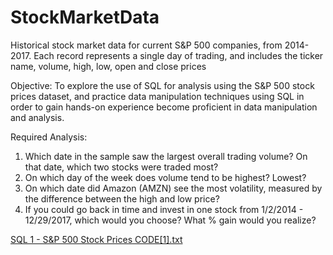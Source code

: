 # StockMarketData
Historical stock market data for current S&amp;P 500 companies, from 2014-2017. Each record represents a single day of trading, and includes the ticker name, volume, high, low, open and close prices

Objective: To explore the use of SQL for analysis using the S&P 500 stock 
prices dataset, and practice data manipulation techniques using SQL in order to gain hands-on experience become proficient in data manipulation and analysis.

Required Analysis:
1. Which date in the sample saw the largest overall trading volume? On that date, which two 
stocks were traded most?
2. On which day of the week does volume tend to be highest? Lowest?
3. On which date did Amazon (AMZN) see the most volatility, measured by the difference 
between the high and low price?
4. If you could go back in time and invest in one stock from 1/2/2014 - 12/29/2017, which 
would you choose? What % gain would you realize?

[SQL 1 - S&P 500 Stock Prices CODE[1].txt](https://github.com/Chinenye-Schola/StockMarketData/files/12571580/SQL.1.-.S.P.500.Stock.Prices.CODE.1.txt)

